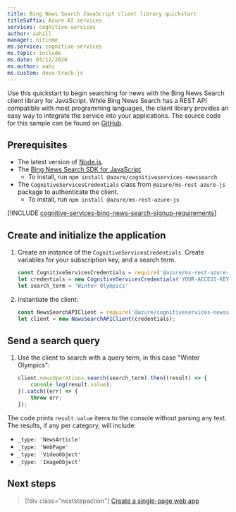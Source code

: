 ```yaml
---
title: Bing News Search JavaScript client library quickstart 
titleSuffix: Azure AI services
services: cognitive-services
author: aahill
manager: nitinme
ms.service: cognitive-services
ms.topic: include
ms.date: 03/12/2020
ms.author: aahi
ms.custom: devx-track-js
---
```


Use this quickstart to begin searching for news with the Bing News Search client library for JavaScript. While Bing News Search has a REST API compatible with most programming languages, the client library provides an easy way to integrate the service into your applications. The source code for this sample can be found on [GitHub](https://github.com/Azure-Samples/cognitive-services-node-sdk-samples/blob/master/Samples/newsSearch.js).

## Prerequisites

* The latest version of [Node.js](https://nodejs.org/en/download/).
* The [Bing News Search SDK for JavaScript](https://www.npmjs.com/package/@azure/cognitiveservices-newssearch)
     *  To install, run `npm install @azure/cognitiveservices-newssearch`
* The `CognitiveServicesCredentials` class from `@azure/ms-rest-azure-js` package to authenticate the client.
     * To install, run `npm install @azure/ms-rest-azure-js`

[!INCLUDE [cognitive-services-bing-news-search-signup-requirements](~/includes/cognitive-services-bing-news-search-signup-requirements.md)]

## Create and initialize the application

1. Create an instance of the `CognitiveServicesCredentials`. Create variables for your subscription key, and a search term.

    ```javascript
    const CognitiveServicesCredentials = require('@azure/ms-rest-azure-js').CognitiveServicesCredentials;
    let credentials = new CognitiveServicesCredentials('YOUR-ACCESS-KEY');
    let search_term = 'Winter Olympics'
    ```

2. instantiate the client:
    
    ```javascript
    const NewsSearchAPIClient = require('@azure/cognitiveservices-newssearch');
    let client = new NewsSearchAPIClient(credentials);
    ```

## Send a search query

1. Use the client to search with a query term, in this case "Winter Olympics":
    
    ```javascript
    client.newsOperations.search(search_term).then((result) => {
        console.log(result.value);
    }).catch((err) => {
        throw err;
    });
    ```

The code prints `result.value` items to the console without parsing any text. The results, if any per category, will include:

- `_type: 'NewsArticle'`
- `_type: 'WebPage'`
- `_type: 'VideoObject'`
- `_type: 'ImageObject'`

## Next steps

> [!div class="nextstepaction"]
> [Create a single-page web app](../../tutorial-bing-news-search-single-page-app.md)
